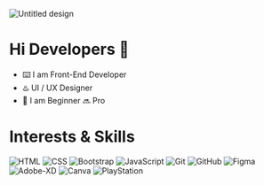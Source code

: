 ![Untitled design](https://github.com/KASRA10/KASRA10/assets/76257704/d93376f8-c970-4535-a84b-723dc1afa92a)
# Hi Developers 👋
- ⌨️ I am Front-End Developer
- ♨️ UI / UX Designer
- 🔔 I am Beginner 🔜 Pro
# Interests & Skills
![HTML](https://github.com/KASRA10/KASRA10/assets/76257704/5da5035e-1c4a-4f4d-9745-b55981e13d74)
![CSS](https://github.com/KASRA10/KASRA10/assets/76257704/a274e5d7-66fe-4b7e-8eff-f203d6bf505c)
![Bootstrap](https://github.com/KASRA10/KASRA10/assets/76257704/185a965d-5584-4b30-9ef9-e7d5774b55ce)
![JavaScript](https://github.com/KASRA10/KASRA10/assets/76257704/357bcc26-14e7-42d2-837b-9830a57ad48c)
![Git](https://github.com/KASRA10/KASRA10/assets/76257704/b2300e54-4161-4866-bb46-fc25e576a1a6)
![GitHub](https://github.com/KASRA10/KASRA10/assets/76257704/8b19c845-56d8-4565-9861-0da979f62a75)
![Figma](https://github.com/KASRA10/KASRA10/assets/76257704/814a9483-9fe5-42ec-aca9-33398b166a16)
![Adobe-XD](https://github.com/KASRA10/KASRA10/assets/76257704/af8c30e7-533a-4384-bf9c-84061bef60b2)
![Canva](https://github.com/KASRA10/KASRA10/assets/76257704/4943a16d-be7a-4acd-be6e-e7930ffd227b)
![PlayStation](https://github.com/KASRA10/KASRA10/assets/76257704/6bd54c90-7f41-4a5a-a90e-6bffc6896508)
